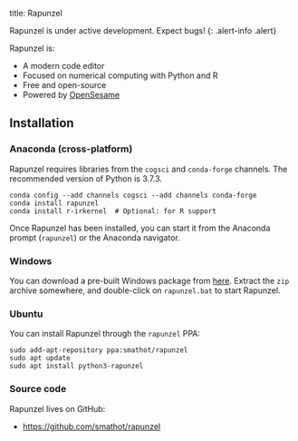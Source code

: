 title: Rapunzel


Rapunzel is under active development. Expect bugs!
{: .alert-info .alert}


Rapunzel is:

- A modern code editor
- Focused on numerical computing with Python and R
- Free and open-source
- Powered by [OpenSesame](https://osdoc.cogsci.nl/)


## Installation

### Anaconda (cross-platform)

Rapunzel requires libraries from the `cogsci` and `conda-forge` channels. The recommended version of Python is 3.7.3.

```
conda config --add channels cogsci --add channels conda-forge
conda install rapunzel
conda install r-irkernel  # Optional: for R support
```

Once Rapunzel has been installed, you can start it from the Anaconda prompt (`rapunzel`) or the Anaconda navigator.


### Windows

You can download a pre-built Windows package from [here](https://github.com/smathot/OpenSesame/releases/download/prerelease%2F3.3.0a31/opensesame_3.3.0a31_rapunzel_0.3.3-1.zip). Extract the `zip` archive somewhere, and double-click on `rapunzel.bat` to start Rapunzel.


### Ubuntu

You can install Rapunzel through the `rapunzel` PPA:

```
sudo add-apt-repository ppa:smathot/rapunzel
sudo apt update
sudo apt install python3-rapunzel
```


### Source code

Rapunzel lives on GitHub:

- <https://github.com/smathot/rapunzel>
